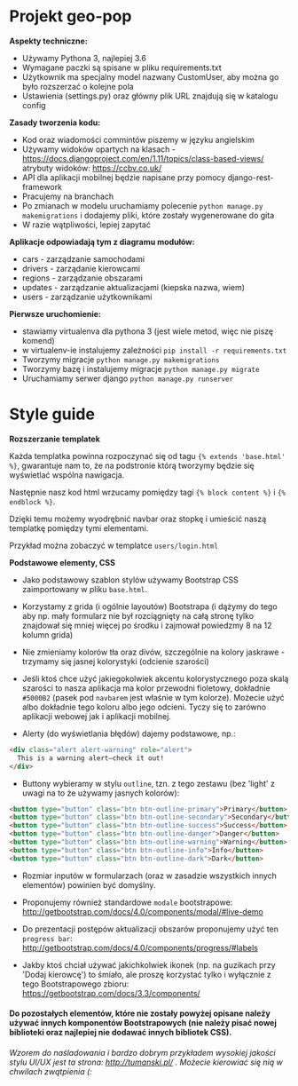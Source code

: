 Projekt geo-pop
===============

**Aspekty techniczne:**
- Używamy Pythona 3, najlepiej 3.6
- Wymagane paczki są spisane w pliku requirements.txt
- Użytkownik ma specjalny model nazwany CustomUser, aby można go było rozszerzać o kolejne pola
- Ustawienia (settings.py) oraz główny plik URL znajdują się w katalogu config

**Zasady tworzenia kodu:**
- Kod oraz wiadomości commintów piszemy w języku angielskim
- Używamy widoków opartych na klasach - https://docs.djangoproject.com/en/1.11/topics/class-based-views/ atrybuty widoków: https://ccbv.co.uk/ 
- API dla aplikacji mobilnej będzie napisane przy pomocy django-rest-framework
- Pracujemy na branchach
- Po zmianach w modelu uruchamiamy polecenie `python manage.py makemigrations` i dodajemy pliki, które zostały wygenerowane do gita
- W razie wątpliwości, lepiej zapytać

**Aplikacje odpowiadają tym z diagramu modułów:**
- cars - zarządzanie samochodami
- drivers - zarządanie kierowcami
- regions - zarządzanie obszarami
- updates - zarządzanie aktualizacjami (kiepska nazwa, wiem)
- users - zarządzanie użytkownikami

**Pierwsze uruchomienie:**
- stawiamy virtualenva dla pythona 3 (jest wiele metod, więc nie piszę komend)
- w virtualenv-ie instalujemy zależności `pip install -r requirements.txt`
- Tworzymy migracje `python manage.py makemigrations`
- Tworzymy bazę i instalujemy migracje `python manage.py migrate`
- Uruchamiamy serwer django `python manage.py runserver`





Style guide
===============

**Rozszerzanie templatek**

Każda templatka powinna rozpoczynać się od tagu `{% extends 'base.html' %}`, gwarantuje nam to, że na podstronie którą tworzymy będzie się wyświetlać wspólna nawigacja.

Następnie nasz kod html wrzucamy pomiędzy tagi `{% block content %}` i `{% endblock %}`.

Dzięki temu możemy wyodrębnić navbar oraz stopkę i umieścić naszą templatkę pomiędzy tymi elementami.

Przykład można zobaczyć w templatce `users/login.html`

**Podstawowe elementy, CSS**

* Jako podstawowy szablon stylów używamy Bootstrap CSS zaimportowany w pliku `base.html`.

* Korzystamy z grida (i ogólnie layoutów) Bootstrapa (i dążymy do tego aby np. mały formularz nie był rozciągnięty na całą stronę tylko znajdował się mniej więcej po środku i zajmował powiedzmy 8 na 12 kolumn grida)

* Nie zmieniamy kolorów tła oraz divów, szczególnie na kolory jaskrawe - trzymamy się jasnej kolorystyki (odcienie szarości)

* Jeśli ktoś chce użyć jakiegokolwiek akcentu kolorystycznego poza skalą szarości to nasza aplikacja ma kolor przewodni fioletowy, dokładnie `#5000B2` (pasek pod `navbarem` jest właśnie w tym kolorze). Możecie użyć albo dokładnie tego koloru albo jego odcieni. Tyczy się to zarówno aplikacji webowej jak i aplikacji mobilnej.

* Alerty (do wyświetlania błędów) dajemy podstawowe, np.:
```html
<div class="alert alert-warning" role="alert">
  This is a warning alert—check it out!
</div>
```

* Buttony wybieramy w stylu `outline`, tzn. z tego zestawu (bez 'light' z uwagi na to że używamy jasnych kolorów):
```html
<button type="button" class="btn btn-outline-primary">Primary</button>
<button type="button" class="btn btn-outline-secondary">Secondary</button>
<button type="button" class="btn btn-outline-success">Success</button>
<button type="button" class="btn btn-outline-danger">Danger</button>
<button type="button" class="btn btn-outline-warning">Warning</button>
<button type="button" class="btn btn-outline-info">Info</button>
<button type="button" class="btn btn-outline-dark">Dark</button>
```

* Rozmiar inputów w formularzach (oraz w zasadzie wszystkich innych elementów) powinien być domyślny.

* Proponujemy również standardowe `modale` bootstrapowe: http://getbootstrap.com/docs/4.0/components/modal/#live-demo

* Do prezentacji postępów aktualizacji obszarów proponujemy użyć ten `progress bar`: http://getbootstrap.com/docs/4.0/components/progress/#labels

* Jakby ktoś chciał używać jakichkolwiek ikonek (np. na guzikach przy 'Dodaj kierowcę') to śmiało, ale proszę korzystać tylko i wyłącznie z tego Bootstrapowego zbioru: https://getbootstrap.com/docs/3.3/components/

#### Do pozostałych elementów, które nie zostały powyżej opisane należy używać innych komponentów Bootstrapowych (nie należy pisać nowej biblioteki oraz najlepiej nie dodawać innych bibliotek CSS).

###### Wzorem do naśladowania i bardzo dobrym przykładem wysokiej jakości stylu UI/UX jest ta strona: http://tumanski.pl/ . Możecie kierowiać się nią w chwilach zwątpienia (:

